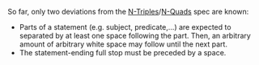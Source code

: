 So far, only two deviations from the [N-Triples](http://www.w3.org/TR/rdf-testcases/#ntriples)/[N-Quads](http://sw.deri.org/2008/07/n-quads/) spec are known:
  * Parts of a statement (e.g. subject, predicate,...) are expected to separated by at least one space following the part. Then, an arbitrary amount of arbitrary white space may follow until the next part.
  * The statement-ending full stop must be preceded by a space.